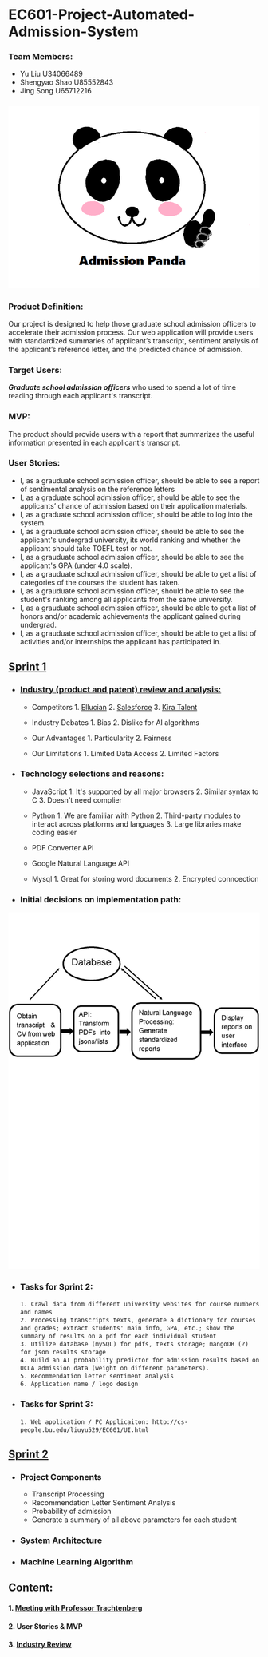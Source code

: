 # EC601-Project-Automated-Admission-System

### Team Members:
<ul>
  <li>Yu Liu U34066489</li>
  <li>Shengyao Shao U85552843</li>
  <li>Jing Song U65712216</li>
 </ul>

### <img src = "https://github.com/daisysj/EC601-Project-AAS/blob/master/static/images/logo.png"></br>

### Product Definition: 
Our project is designed to help those graduate school admission officers to accelerate their admission process. Our web application will provide users with standardized summaries of applicant’s transcript, sentiment analysis of the applicant’s reference letter, and the predicted chance of admission.
</br>

### Target Users: 
<em><strong>Graduate school admission officers</strong></em> who used to spend a lot of time reading through each applicant's transcript.</br>

### MVP:
The product should provide users with a report that summarizes the useful information presented in each applicant's transcript.</br>

### User Stories:

<ul>
  
<li> I, as a grauduate school admission officer, should be able to see a report of sentimental analysis on the reference letters</li>
  
<li> I, as a graduate school admission officer, should be able to see the applicants’ chance of admission based on their application materials.</li>

<li> I, as a graduate school admission officer, should be able to log into the system.</li>

<li> I, as a grauduate school admission officer, should be able to see the applicant's undergrad university, its world ranking  and whether the applicant should take TOEFL test or not.</li>

<li> I, as a grauduate school admission officer, should be able to see the applicant's GPA (under 4.0 scale).</li>

<li> I, as a grauduate school admission officer, should be able to get a list of categories of the courses the student has taken.</li>

<li>I, as a grauduate school admission officer, should be able to see the student's ranking among all applicants from the same university.</li>

<li> I, as a grauduate school admission officer, should be able to get a list of honors and/or academic achievements the applicant gained during undergrad.</li>
  
<li> I, as a grauduate school admission officer, should be able to get a list of activities and/or internships the applicant has participated in.</li>
  
</ul>

## [Sprint 1](https://github.com/daisysj/EC601-Project-AAS/blob/master/presentation/Sprint%201%20Presentation.pdf) 
- ### [Industry (product and patent) review and analysis:](https://github.com/daisysj/EC601-Project-AAS/blob/master/Sprint%201_Industry%20Review.pdf)
  - Competitors
        1. [Ellucian](https://www.ellucian.com/solutions/ellucian-crm-recruit)
        2. [Salesforce](https://www.salesforce.org/highered/recruiting/)
        3. [Kira Talent](https://www.kiratalent.com/product/)
 
  - Industry Debates
        1. Bias
        2. Dislike for AI algorithms
   
  - Our Advantages
        1. Particularity
        2. Fairness
 
  - Our Limitations
        1. Limited Data Access
        2. Limited Factors

- ### Technology selections and reasons:
  - JavaScript
        1. It's supported by all major browsers
        2. Similar syntax to C
        3. Doesn't need complier 

  - Python
        1. We are familiar with Python
        2. Third-party modules to interact across platforms and languages
        3. Large libraries make coding easier
 
  - PDF Converter API
 
  - Google Natural Language API
 
  - Mysql
        1. Great for storing word documents 
        2. Encrypted conncection
   
- ### Initial decisions on implementation path:
<img src = "https://github.com/daisysj/EC601-Project-AAS/blob/master/Architecture.png"></br>

- ### Tasks for Sprint 2:
      1. Crawl data from different university websites for course numbers and names
      2. Processing transcripts texts, generate a dictionary for courses and grades; extract students' main info, GPA, etc.; show the         summary of results on a pdf for each individual student
      3. Utilize database (mySQL) for pdfs, texts storage; mangoDB (?) for json results storage
      4. Build an AI probability predictor for admission results based on UCLA admission data (weight on different parameters).
      5. Recommendation letter sentiment analysis
      6. Application name / logo design

- ### Tasks for Sprint 3:
      1. Web application / PC Applicaiton: http://cs-people.bu.edu/liuyu529/EC601/UI.html

## [Sprint 2](https://github.com/daisysj/EC601-Project-AAS/blob/master/presentation/Sprint%202%20Presentation.pdf) 
 - ### Project Components
      - Transcript Processing
      - Recommendation Letter Sentiment Analysis
      - Probability of admission
      - Generate a summary of all above parameters for each student 
 - ### System Architecture

 - ### Machine Learning Algorithm 

## Content:

#### 1. [Meeting with Professor Trachtenberg](https://github.com/daisysj/EC601-Project-AAS/blob/master/2019.9.24%20Meeting%20with%20Prof.%20Trachtenberg.pdf)

#### 2. User Stories & MVP

#### 3. [Industry Review](https://github.com/daisysj/EC601-Project-AAS/blob/master/Sprint%201_Industry%20Review.pdf)

